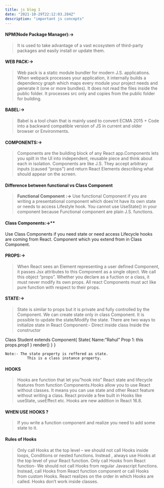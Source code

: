 ```yaml
---
title: js blog 1
date: "2021-10-29T22:12:03.284Z"
description: "important js concepts"
---
```


#### NPM(Node Package Manager):->
> It is used to take advantage of a vast ecosystem of third-party packages and easily install or update them.


#### WEB PACK:->
> Web pack is a static module bundler for modern J.S. applications. When webpack processes your application, it internally builds a dependency graph which maps every module your project needs and generate it (one or more bundles). It does not read the files inside the public folder. It processes src only and copies from the public folder for building.


 #### BABEL:->
> Babel is a tool chain that is mainly used to convert ECMA 2015 + Code into a backward compatible version of JS in current and older browser or Environments.

#### COMPONENTS:->
> Components are the building block of any React app.Components lets you spilt in the UI into independent, reusable piece and think about each in isolation.
 Components are like J.S. They accept arbitrary inputs (caused “props”) and return React Elements describing what should appear on the screen.


#### Difference between functional vs Class Component

> **Functional Component :->**
>Use functional Component if you are writing a presentational component which does’nt have its own state or needs to access Lifestyle hook. You cannot use UseState() in your component because Functional component are plain J.S. functions.

#### Class Components:->**
Use Class Components if you need state or need access Lifecycle hooks are coming from React. Component which you extend from in Class Component.


#### PROPS:->
> When React sees an Element representing a user defined Component, it passes Jsx attributes to this Component as a single object. We call this object “props”.
Whether you declare as a fuction or a class, it must never modify its own props.
All react Components must act like pure function with respect to their props.

#### STATE:->
>State is similar to props but it is private and fully controlled by the Component. We can create state only in class Component. It is possible to update the state/Modify the state.
There are two ways to initialize state in React Component:-
Direct inside class
Inside the constructor




   Class Student extends Component{
State{
Name:”Rahul”
Prop 1: this props.prop1
}
render() }
}


    Note:- The state property is reffered as state.
              This is a class instance property.




#### HOOKS
>Hooks are function that let you”hook into” React state and lifecycle features from function Components.Hooks allow you to use React without classes. It means you can use state and other React feature without writing a class.
React provide a few built in Hooks like useState, useEffect etc.
Hooks are new addition in React 16.8.

#### WHEN USE HOOKS ?

> If you write a function component and realize you need to add some state to it.
>
#### Rules of Hooks
>
> Only call Hooks at the top level – we should not call Hooks inside loops, Conditions or nested functions. Instead , always use Hooks at the top level of your React function.
Only call Hooks from React function- We should not call Hooks from regular Javascript functions. Instead, call Hooks from React function component or call Hooks from custom Hooks.
React realizes on the order in which Hooks are called.
  Hooks don’t work inside classes.
>

 